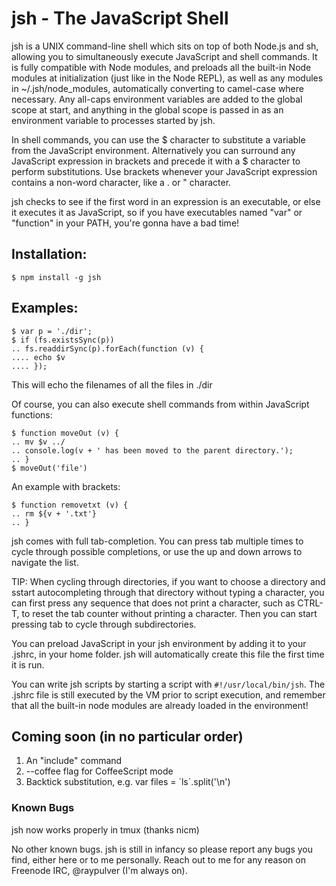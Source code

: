 # jsh - The JavaScript Shell
jsh is a UNIX command-line shell which sits on top of both Node.js and sh, allowing you to simultaneously execute JavaScript and shell commands. It is fully compatible with Node modules, and preloads all the built-in Node modules at initialization (just like in the Node REPL), as well as any modules in ~/.jsh/node_modules, automatically converting to camel-case where necessary. Any all-caps environment variables are added to the global scope at start, and anything in the global scope is passed in as an environment variable to processes started by jsh.

In shell commands, you can use the $ character to substitute a variable from the JavaScript environment. Alternatively you can surround any JavaScript expression in brackets and precede it with a $ character to perform substitutions. Use brackets whenever your JavaScript expression contains a non-word character, like a . or " character.

jsh checks to see if the first word in an expression is an executable, or else it executes it as JavaScript, so if you have executables named "var" or "function" in your PATH, you're gonna have a bad time!

## Installation:

```
$ npm install -g jsh
```

## Examples:
```
$ var p = './dir';
$ if (fs.existsSync(p))
.. fs.readdirSync(p).forEach(function (v) {
.... echo $v
.... });
```

This will echo the filenames of all the files in ./dir

Of course, you can also execute shell commands from within JavaScript functions:

```
$ function moveOut (v) {
.. mv $v ../
.. console.log(v + ' has been moved to the parent directory.');
.. }
$ moveOut('file')
```

An example with brackets:
```
$ function removetxt (v) {
.. rm ${v + '.txt'}
.. }
```

jsh comes with full tab-completion. You can press tab multiple times to cycle through possible completions, or use the up and down arrows to navigate the list.

TIP: When cycling through directories, if you want to choose a directory and sstart autocompleting through that directory without typing a character, you can first press any sequence that does not print a character, such as CTRL-T, to reset the tab counter without printing a character. Then you can start pressing tab to cycle through subdirectories.

You can preload JavaScript in your jsh environment by adding it to your .jshrc, in your home folder. jsh will automatically create this file the first time it is run.

You can write jsh scripts by starting a script with ```#!/usr/local/bin/jsh```. The .jshrc file is still executed by the VM prior to script execution, and remember that all the built-in node modules are already loaded in the environment!

## Coming soon (in no particular order)

1. An "include" command
2. --coffee flag for CoffeeScript mode
3. Backtick substitution, e.g. var files = \`ls\`.split('\n')

### Known Bugs

jsh now works properly in tmux (thanks nicm)

No other known bugs. jsh is still in infancy so please report any bugs you find, either here or to me personally. Reach out to me for any reason on Freenode IRC, @raypulver (I'm always on).
